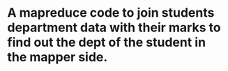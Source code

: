 # A mapreduce code to join students department data with their marks to find out the dept of the student in the mapper side.
